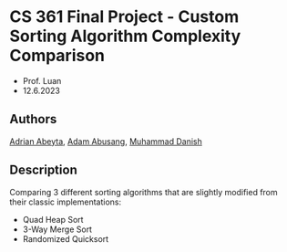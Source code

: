 # CS 361 Final Project - Custom Sorting Algorithm Complexity Comparison
- Prof. Luan
- 12.6.2023

## Authors
[Adrian Abeyta](email:ajabeyta@unm.edu), [Adam Abusang](email:aabusang@unm.edu), [Muhammad Danish](email:mdanish@unm.edu)

## Description
Comparing 3 different sorting algorithms that are slightly modified from their classic implementations:
- Quad Heap Sort
- 3-Way Merge Sort
- Randomized Quicksort

